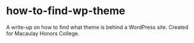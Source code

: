 # how-to-find-wp-theme
A write-up on how to find what theme is behind a WordPress site. Created for Macaulay Honors College.
